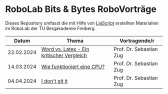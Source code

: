 # RoboLab Bits & Bytes RoboVorträge

Dieses Repository umfasst die mit Hilfe von [LiaScript]() erstellten Materialien im RoboLab der TU Bergakademie Freiberg.

| Datum | Thema | Vortragende/r |
|-----|-----|----|
| 22.02.2024 | [Word vs. Latex - Ein kritischer Vergleich](https://liascript.github.io/course/?https://raw.githubusercontent.com/SebastianZug/RoboLabVortraege/main/02_LatexUndWord/presentation.md#1) | Prof. Dr. Sebastian Zug |
| 14.03.2024 | [Wie funktioniert eine CPU?](https://liascript.github.io/course/?https://raw.githubusercontent.com/SebastianZug/RoboLabVortraege/main/04_CPU_Aufbau/presentation.md#1) | Prof. Dr. Sebastian Zug |
| 04.04.2024 | [I don't git it](https://liascript.github.io/course/?https://raw.githubusercontent.com/SebastianZug/RoboLabVortraege/main/06_Git_I/presentation.md#1) | Prof. Dr. Sebastian Zug |